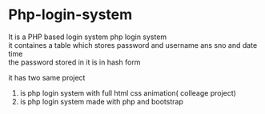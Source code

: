 # Php-login-system
It  is  a PHP based  login system 
php login system  
it containes  a  table  which  stores  password  and  username ans  sno and  date time  
the  password stored in it is in  hash form

it  has  two same  project  
1.  is  php  login  system  with  full html css  animation( colleage  project)
2.  is  php login  system  made  with  php and  bootstrap  
